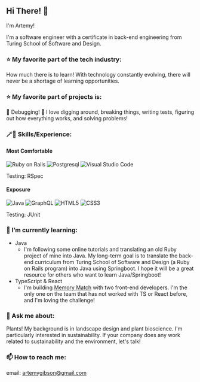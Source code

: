 ## Hi There! 👋
I'm Artemy!

I'm a software engineer with a certificate in back-end engineering from Turing School of Software and Design.

### ⭐️ My favorite part of the tech industry:
How much there is to learn! With technology constantly evolving, there will never be a shortage of learning opportunities.

### ⭐️ My favorite part of projects is:
🐞 Debugging! 🐛 I love digging around, breaking things, writing tests, figuring out how everything works, and solving problems!

### 🪄🎩 Skills/Experience:
#### Most Comfortable
![Ruby on Rails](https://img.shields.io/badge/Ruby_on_Rails-CC0000?style=for-the-badge&logo=ruby-on-rails&logoColor=white) 
![Postgresql](https://img.shields.io/badge/PostgreSQL-316192?style=for-the-badge&logo=postgresql&logoColor=white) 
![Visual Studio Code](https://img.shields.io/badge/Visual%20Studio%20Code-0078d7.svg?style=for-the-badge&logo=visual-studio-code&logoColor=white) 

Testing: RSpec


#### Exposure
![Java](https://img.shields.io/badge/java-%23ED8B00.svg?style=for-the-badge&logo=openjdk&logoColor=white)
![GraphQL](https://img.shields.io/badge/-GraphQL-E10098?style=for-the-badge&logo=graphql&logoColor=white)
![HTML5](https://img.shields.io/badge/html5-%23E34F26.svg?style=for-the-badge&logo=html5&logoColor=white)
![CSS3](https://img.shields.io/badge/css3-%231572B6.svg?style=for-the-badge&logo=css3&logoColor=white)

Testing: JUnit
  
### 🌱 I’m currently learning:
 - Java
   - I'm following some online tutorials and translating an old Ruby project of mine into Java. My long-term goal is to translate the back-end curriculum from Turing School of Software and Design (a Ruby on Rails program) into Java using Springboot. I hope it will be a great resource for others who want to learn Java/Springboot!
 - TypeScript & React
    - I'm building [Memory Match](https://github.com/MemoryMatch) with two front-end developers. I'm the only one on the team that has not worked with TS or React before, and I'm loving the challenge!
  
### 💬 Ask me about:
Plants! My background is in landscape design and plant bioscience. I'm particularly interested in sustainability.
If your company does any work related to sustainability and the environment, let's talk!
  
### 📫 How to reach me:
email: artemygibson@gmail.com
